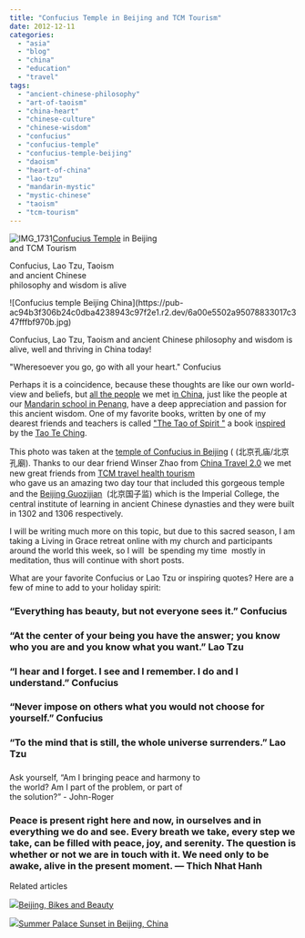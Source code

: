 ```yaml
---
title: "Confucius Temple in Beijing and TCM Tourism"
date: 2012-12-11
categories: 
  - "asia"
  - "blog"
  - "china"
  - "education"
  - "travel"
tags: 
  - "ancient-chinese-philosophy"
  - "art-of-taoism"
  - "china-heart"
  - "chinese-culture"
  - "chinese-wisdom"
  - "confucius"
  - "confucius-temple"
  - "confucius-temple-beijing"
  - "daoism"
  - "heart-of-china"
  - "lao-tzu"
  - "mandarin-mystic"
  - "mystic-chinese"
  - "taoism"
  - "tcm-tourism"
---
```


![IMG_1731](https://pub-ac94b3f306b24c0dba4238943c97f2e1.r2.dev/6a00e5502a95078833017c347fff57970b.jpg)[Confucius Temple](http://en.wikipedia.org/wiki/Temple_of_Confucius "Temple of Confucius") in Beijing  
and TCM Tourism  
  
Confucius, Lao Tzu, Taoism  
and ancient Chinese  
philosophy and wisdom is alive

<!--more--> ![Confucius temple Beijing China](https://pub-ac94b3f306b24c0dba4238943c97f2e1.r2.dev/6a00e5502a95078833017c347fffbf970b.jpg)

Confucius, Lao Tzu, Taoism and ancient Chinese philosophy and wisdom is alive, well and thriving in China today!  
  
"Wheresoever you go, go with all your heart." Confucius  
  
Perhaps it is a coincidence, because these thoughts are like our own world-view and beliefs, but [all the people](http://soultravelers3new.local/2012/11/mandarin-immersion-in-china.html "local people in China - american learning Mandarin") we met i[n China](http://soultravelers3new.local/2012/11/china-parks-and-martial-arts.html "china travel"), just like the people at our [Mandarin school in Penang](http://soultravelers3new.local/2012/06/why-learn-mandarin-in-tropical-asia-penang.html "learning Mandarin in Asia- reasons why"), have a deep appreciation and passion for this ancient wisdom. One of my favorite books, written by one of my dearest friends and teachers is called ["The Tao of Spirit "](http://www.amazon.com/Tao-Spirit-John-Roger/dp/0914829335 "Tao of Spirit") a book i[nspired](http://community.beliefnet.com/go_within/blog/2008/05/10/the_tao_of_spirit__peace_theological_seminary "inspiration lao tzu and john roger") by the [Tao Te Ching](http://books.google.com.au/books?hl=en&id=LCJfZ4PElmUC&dq=the+tao+of+spirit&printsec=frontcover&source=web&ots=RNJmGQLdf3&sig=Q_ckqsBfmc5GWYlIH2od0zGGqv4#v=onepage&q=the%20tao%20of%20spirit&f=false "the tao of spirit").

This photo was taken at the [temple of Confucius in Beijing](http://en.wikipedia.org/wiki/Temple_of_Confucius "temple of confucius china") ( (北京孔庙/北京孔廟). Thanks to our dear friend Winser Zhao from [China Travel 2.0](http://www.chinatravel20.com/ "Travel to China independently like a local") we met new great friends from [TCM travel health tourism  
](http://en.healthtourism.cn/ "TCM travel health tourism in China")who gave us an amazing two day tour that included this gorgeous temple and the [Beijing Guozijian](http://en.wikipedia.org/wiki/Guozijian_%28Beijing%29 "Guozijian (Beijing)")  (北京国子监) which is the Imperial College, the central institute of learning in ancient Chinese dynasties and they were built in 1302 and 1306 respectively.  
  
I will be writing much more on this topic, but due to this sacred season, I am taking a Living in Grace retreat online with my church and participants around the world this week, so I will  be spending my time  mostly in meditation, thus will continue with short posts.  
  
What are your favorite Confucius or Lao Tzu or inspiring quotes? Here are a few of mine to add to your holiday spirit:  
  

### “Everything has beauty, but not everyone sees it.” Confucius  
  

### “At the center of your being you have the answer; you know who you are and you know what you want.” Lao Tzu  
  

### “I hear and I forget. I see and I remember. I do and I understand.” Confucius  
  

### “Never impose on others what you would not choose for yourself.” Confucius  
  

### “To the mind that is still, the whole universe surrenders.” Lao Tzu

###   
Ask yourself, “Am I bringing peace and harmony to  
the world? Am I part of the problem, or part of  
the solution?” - John-Roger  
  

### Peace is present right here and now, in ourselves and in everything we do and see. Every breath we take, every step we take, can be filled with peace, joy, and serenity. The question is whether or not we are in touch with it. We need only to be awake, alive in the present moment. ― Thich Nhat Hanh  

  

Related articles

[![](http://i.zemanta.com/126517754_80_80.jpg)](http://soultravelers3new.local/2012/11/beijing-bikes-and-beauty.html)[Beijing, Bikes and Beauty](http://soultravelers3new.local/2012/11/beijing-bikes-and-beauty.html)

[![](http://i.zemanta.com/126933485_80_80.jpg)](http://soultravelers3new.local/2012/11/-summer-palace-sunset-in-beijing-china.html)[Summer Palace Sunset in Beijing, China](http://soultravelers3new.local/2012/11/-summer-palace-sunset-in-beijing-china.html)
